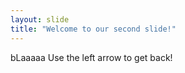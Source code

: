 ```yaml
---
layout: slide
title: "Welcome to our second slide!"
---
```

bLaaaaa
Use the left arrow to get back!
